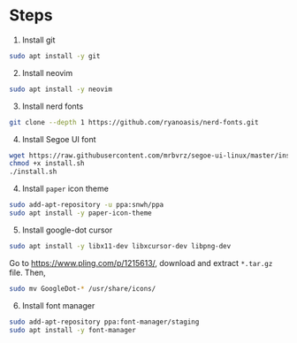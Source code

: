 # Steps

1. Install git

```sh
sudo apt install -y git
```

2. Install neovim

```sh
sudo apt install -y neovim
```

3. Install nerd fonts

```sh
git clone --depth 1 https://github.com/ryanoasis/nerd-fonts.git
```

4. Install Segoe UI font

```sh
wget https://raw.githubusercontent.com/mrbvrz/segoe-ui-linux/master/install.sh
chmod +x install.sh
./install.sh
```

4. Install `paper` icon theme

```sh
sudo add-apt-repository -u ppa:snwh/ppa
sudo apt install -y paper-icon-theme
```

5. Install google-dot cursor

```sh
sudo apt install -y libx11-dev libxcursor-dev libpng-dev
```
Go to https://www.pling.com/p/1215613/, download and extract `*.tar.gz` file.
Then,

```sh
sudo mv GoogleDot-* /usr/share/icons/
```

6. Install font manager

```sh
sudo add-apt-repository ppa:font-manager/staging
sudo apt install -y font-manager
```
